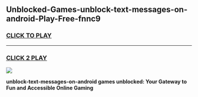 
## Unblocked-Games-unblock-text-messages-on-android-Play-Free-fnnc9
<h3>
<a href="https://premium76.site?title=unblock-text-messages-on-android&ref=18A1">CLICK TO PLAY</a></h3>
<hr>

<h3>
<a href="https://premium76.site?title=unblock-text-messages-on-android&ref=18A1">CLICK 2 PLAY</a>
  
</h3>

<a href="https://premium76.site?title=unblock-text-messages-on-android&ref=18A1"><img src="https://clearcache.store/games.png"></a>


**unblock-text-messages-on-android games unblocked: Your Gateway to Fun and Accessible Online Gaming**
